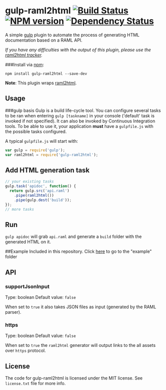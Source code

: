 # gulp-raml2html [![Build Status](https://travis-ci.org/walling/gulp-raml2html.svg?branch=master)](https://travis-ci.org/walling/gulp-raml2html) [![NPM version](https://badge.fury.io/js/gulp-raml2html.png)](http://badge.fury.io/js/gulp-raml2html) [![Dependency Status](https://gemnasium.com/walling/gulp-raml2html.png)](https://gemnasium.com/walling/gulp-raml2html)

A simple [gulp](http://gulpjs.com/) plugin to automate the process of generating HTML documentation based on a RAML API.

*If you have any difficulties with the output of this plugin, please use the [raml2html tracker](https://github.com/kevinrenskers/raml2html/issues).*

###Install via [npm](https://npmjs.org/package/gulp-raml2html):

```
npm install gulp-raml2html --save-dev
```

**Note**: This plugin wraps [raml2html](https://github.com/kevinrenskers/raml2html).

## Usage

###gulp basis
Gulp is a build life-cycle tool. You can configure several tasks to be ran when entering `gulp [taskname]` in your console ('default' task is invoked if not specified). It can also be invoked by Continuous Integration tools.
To be able to use it, your application **must** have a `gulpfile.js` with the possible tasks configured.

A typical `gulpfile.js` will start with:

```js
var gulp = require('gulp');
var raml2html = require('gulp-raml2html');
```

## Add HTML generation task

```js
// your existing tasks
gulp.task('apidoc', function() {
  return gulp.src('api.raml')
    .pipe(raml2html())
    .pipe(gulp.dest('build'));
});
// more tasks
```

## Run

`gulp apidoc` will grab `api.raml` and generate a `build` folder with the generated HTML on it.


##Example
Included in this repository. Click [here](./example) to go to the "example" folder

## API

### supportJsonInput
Type: boolean
Default value: `false`

When set to `true` it also takes JSON files as input (generated by the RAML parser).

### https
Type: boolean
Default value: `false`

When set to `true` the `raml2html` generator will output links to the all assets over `https` protocol.

## License

The code for gulp-raml2html is licensed under the MIT license. See `license.txt` file for more info.
